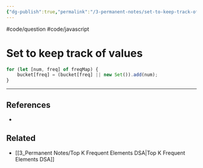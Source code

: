 ```yaml
---
{"dg-publish":true,"permalink":"/3-permanent-notes/set-to-keep-track-of-values/","created":"2023-02-19 13:07","updated":"2023-08-02 14:53"}
---
```


#code/question #code/javascript

# Set to keep track of values

```javascript
for (let [num, freq] of freqMap) {
	bucket[freq] = (bucket[freq] || new Set()).add(num);
}
```

---

## References
- 

## Related
- [[3_Permanent Notes/Top K Frequent Elements DSA\|Top K Frequent Elements DSA]]